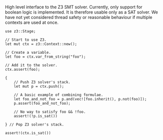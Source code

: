 High level interface to the Z3 SMT solver. Currently, only support for boolean
logic is implemented. It is therefore usable only as a SAT solver. We have not
yet considered thread safety or reasonable behaviour if multiple contexts are
used at once.

```
use z3::Stage;

// Start to use Z3.
let mut ctx = z3::Context::new();

// Create a variable.
let foo = ctx.var_from_string("foo");

// Add it to the solver.
ctx.assert(foo);

{
    // Push Z3 solver's stack.
    let mut p = ctx.push();

    // A basic example of combining formulae.
    let foo_and_not_foo = p.and(vec![foo.inherit(), p.not(foo)]);
    p.assert(foo_and_not_foo);

    // No way to satisfy foo && !foo.
    assert!(!p.is_sat())

} // Pop Z3 solver's stack.

assert!(ctx.is_sat())
```
